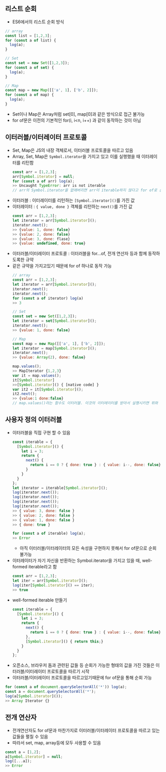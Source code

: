 ## 리스트 순회
- ES6에서의 리스트 순회 방식
```js
// array
const list = [1,2,3];
for (const a of list) {
  log(a);
}

// Set
const set = new Set([1,2,3]);
for (const a of set) {
  log(a);
}

// Map
const map = new Map([['a', 1], ['b', 2]]);
for (const a of map) {
  log(a);
}
```

- Set이나 Map은 Array처럼 set[0], map[0]과 같은 방식으로 접근 불가능
- for of문은 이전의 기본적인 for(i, i<n, i++) 과 같이 동작하는 것이 아님

## 이터러블/이터레이터 프로토콜
- Set, Map은 JS의 내장 객체로서, 이터러블 프로토콜을 따르고 있음
- Array, Set, Map은 `Symbol.iterator`을 가지고 있고 이를 실행했을 때 이터레이터를 리턴함
  ```js
  const arr = [1,2,3];
  arr[Symbol.iterator] = null;
  for (const a of arr) log(a);
  >> Uncaught TypeError: arr is not iterable
  // arr의 Symbol.iterator을 없애버리면 arr이 iterable하지 않다고 for of로 순회가 불가능
  ```
- 이터러블 : 이터레이터를 리턴하는 `[Symbol.iterator]()`를 가진 값
- 이터레이터 : `{ value, done }` 객체를 리턴하는 `next()`를 가진 값
  ```js
  const arr = [1,2,3];
  let iterator = arr[Symbol.iterator]();
  iterator.next();
  >> {value: 1, done: false}
  >> {value: 2, done: false}
  >> {value: 3, done: flase}
  >> {value: undefined, done: true}
  ```
- 이터러블/이터레이터 프로토콜 : 이터러블을 for...of, 전개 연산자 등과 함께 동작하도록한 규약
- 같은 규약을 가지고있기 때문에 for of 하나로 동작 가능
  ```js
  // array
  const arr = [1,2,3];
  let iterator = arr[Symbol.iterator]();
  iterator.next();
  iterator.next();
  for (const a of iterator) log(a)
  >> 3

  // Set
  const set = new Set([1,2,3]);
  let iterator = set[Symbol.iterator]();
  iterator.next();
  >> {value: 1, done: false}

  // Map
  const map = new Map([['a', 1], ['b', 2]]);
  let iterator = map[Symbol.iterator]();
  iterator.next();
  >> {value: Array(2), done: false}

  map.values();
  >> MapIterator {1,2,3}
  var it = map.values();
  it[Symbol.iterator]
  >>[Symbol.iterator]() { [native code] }
  var it2 = it[Symbol.iterator]();
  it2.next();
  >> {value:1 done:false}
  // map.values()라는 함수도 이터러블. 이것의 이터레이터를 받아서 실행시키면 위와 같음.
  ```

## 사용자 정의 이터러블
- 이터러블을 직접 구현 할 수 있음
  ```js
  const iterable = {
    [Symbol.iterator]() {
      let i = 3;
      return {
        next() {
          return i == 0 ? { done: true } : { value: i--, done: false};
        }
      }
    }
  };
  let iterator = iterable[Symbol.iterator]();
  log(iterator.next());
  log(iterator.next());
  log(iterator.next());
  log(iterator.next());
  >> { value: 3, done: false }
  >> { value: 2, done: false }
  >> { value: 1, done: false }
  >> { done: true }

  for (const a of iterable) log(a);
  >> Error
  ```
  - 아직 이터러블/이터레이터의 모든 속성을 구현하지 못해서 for of문으로 순회 불가능
- 이터레이터가 자기 자신을 반환하는 Symbol.iterator을 가지고 있을 때, well-formed iterable라고 함
  ```js
  const arr = [1,2,3];
  let iter = arr[Symbol.iterator]();
  log(iter[Symbol.iterator]() == iter);
  >> true
  ```
- well-formed iterable 만들기
  ```js
  const iterable = {
    [Symbol.iterator]() {
      let i = 3;
      return {
        next() {
          return i == 0 ? { done: true } : { value: i--, done: false};
        },
        [Symbol.iterator]() { return this;}
      }
    }
  };
  ```
- 오픈소스, 브라우저 돔과 관련된 값들 등 순회가 가능한 형태의 값을 가진 것들은 이터러블/이터레이터 프로토콜을 따르기 시작
- 이터러블/이터레이터 프로토콜을 따르고있기때문에 for of문을 통해 순회 가능
```js
for (const a of document.querySelectorAll('*')) log(a);
const a = document.querySelectorAll('*');
log(a[Symbol.iterator]());
>> Array Iterator {}
```

## 전개 연산자
- 전개연산자도 for of문과 마찬가지로 이터러블/이터레이터 프로토콜을 따르고 있는 값들을 펼칠 수 있음
- 따라서 set, map, array등에 모두 사용할 수 있음
```js
const a = [1,2];
a[Symbol.iterator] = null;
log([...a]);
>> Error
```
